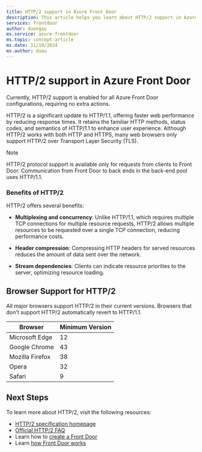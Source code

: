 ```yaml
---
title: HTTP/2 support in Azure Front Door
description: This article helps you learn about HTTP/2 support in Azure Front Door
services: frontdoor
author: duongau
ms.service: azure-frontdoor
ms.topic: concept-article
ms.date: 11/18/2024
ms.author: duau
---
```


# HTTP/2 support in Azure Front Door

Currently, HTTP/2 support is enabled for all Azure Front Door configurations, requiring no extra actions.

HTTP/2 is a significant update to HTTP/1.1, offering faster web performance by reducing response times. It retains the familiar HTTP methods, status codes, and semantics of HTTP/1.1 to enhance user experience. Although HTTP/2 works with both HTTP and HTTPS, many web browsers only support HTTP/2 over Transport Layer Security (TLS).

> [!NOTE]
> HTTP/2 protocol support is available only for requests from clients to Front Door. Communication from Front Door to back ends in the back-end pool uses HTTP/1.1.

### Benefits of HTTP/2

HTTP/2 offers several benefits:

* **Multiplexing and concurrency**: Unlike HTTP/1.1, which requires multiple TCP connections for multiple resource requests, HTTP/2 allows multiple resources to be requested over a single TCP connection, reducing performance costs.

* **Header compression**: Compressing HTTP headers for served resources reduces the amount of data sent over the network.

* **Stream dependencies**: Clients can indicate resource priorities to the server, optimizing resource loading.

## Browser Support for HTTP/2

All major browsers support HTTP/2 in their current versions. Browsers that don't support HTTP/2 automatically revert to HTTP/1.1.

| Browser         | Minimum Version |
|-----------------|-----------------|
| Microsoft Edge  | 12              |
| Google Chrome   | 43              |
| Mozilla Firefox | 38              |
| Opera           | 32              |
| Safari          | 9               |

## Next Steps

To learn more about HTTP/2, visit the following resources:

- [HTTP/2 specification homepage](https://http2.github.io/)
- [Official HTTP/2 FAQ](https://http2.github.io/faq/)
- Learn how to [create a Front Door](quickstart-create-front-door.md)
- Learn [how Front Door works](front-door-routing-architecture.md)

